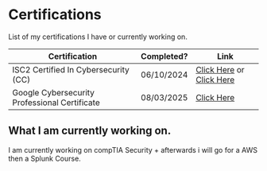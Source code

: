 # Certifications 

List of my certifications I have or currently working on.

| Certification | Completed? | Link |
|---- |----  | ---- |
| ISC2 Certified In Cybersecurity (CC)| 06/10/2024  | [Click Here](https://isc2.obrizum.io/org/cc/certificate/3079679f-52ee-4533-8b7c-657637df1d62) or [Click Here](https://acrobat.adobe.com/id/urn:aaid:sc:EU:289a5ca8-f7e7-4d80-8d79-414cb9f49559)| | 
| Google Cybersecurity Professional Certificate| 08/03/2025  | [Click Here](https://www.coursera.org/account/accomplishments/specialization/certificate/MNCOUYZ25SR8) |


## What I am currently working on.

I am currently working on  compTIA Security + afterwards i will go for a AWS then a Splunk Course. 

